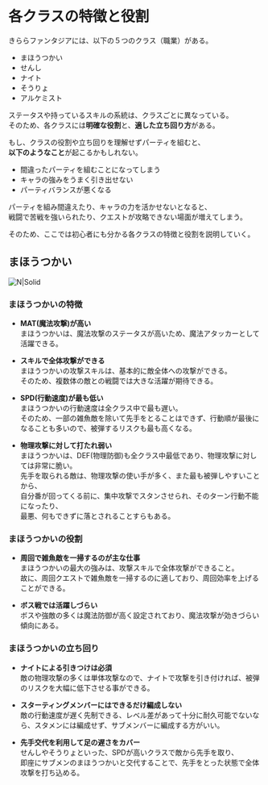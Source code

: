 <!--
title: チュートリアル
author: ISNNN
lang: jp
-->

# 各クラスの特徴と役割

きららファンタジアには、以下の５つのクラス（職業）がある。
- まほうつかい
- せんし
- ナイト
- そうりょ
- アルケミスト


ステータスや持っているスキルの系統は、クラスごとに異なっている。  
そのため、各クラスには**明確な役割**と、**適した立ち回り方**がある。  
  
もし、クラスの役割や立ち回りを理解せずパーティを組むと、  
**以下のようなこと**が起こるかもしれない。  
- 間違ったパーティを組むことになってしまう
- キャラの強みをうまく引き出せない
- パーティバランスが悪くなる
  
パーティを組み間違えたり、キャラの力を活かせないとなると、  
戦闘で苦戦を強いられたり、クエストが攻略できない場面が増えてしまう。  
  
そのため、ここでは初心者にも分かる各クラスの特徴と役割を説明していく。  
  
## まほうつかい

![N|Solid](https://data.kirarafantasia.com/wp-content/uploads/2017/11/14163334/manga2_1.jpg)
  
### まほうつかいの特徴  
- **MAT(魔法攻撃)が高い**  
まほうつかいは、魔法攻撃のステータスが高いため、魔法アタッカーとして活躍できる。
  
- **スキルで全体攻撃ができる**  
まほうつかいの攻撃スキルは、基本的に敵全体への攻撃ができる。  
そのため、複数体の敵との戦闘では大きな活躍が期待できる。  
  
- **SPD(行動速度)が最も低い**  
まほうつかいの行動速度は全クラス中で最も遅い。  
そのため、一部の雑魚敵を除いて先手をとることはできず、行動順が最後になることも多いので、被弾するリスクも最も高くなる。  
  
- **物理攻撃に対して打たれ弱い**  
まほうつかいは、DEF(物理防御)も全クラス中最低であり、物理攻撃に対しては非常に脆い。  
先手を取られる敵は、物理攻撃の使い手が多く、また最も被弾しやすいことから、  
自分番が回ってくる前に、集中攻撃でスタンさせられ、そのターン行動不能になったり、  
最悪、何もできずに落とされることすらもある。


### まほうつかいの役割  
- **周回で雑魚敵を一掃するのが主な仕事**  
まほうつかいの最大の強みは、攻撃スキルで全体攻撃ができること。  
故に、周回クエストで雑魚敵を一掃するのに適しており、周回効率を上げることができる。  
  
- **ボス戦では活躍しづらい**  
ボスや強敵の多くは魔法防御が高く設定されており、魔法攻撃が効きづらい傾向にある。  
  
### まほうつかいの立ち回り  
- **ナイトによる引きつけは必須**  
敵の物理攻撃の多くは単体攻撃なので、ナイトで攻撃を引き付ければ、被弾のリスクを大幅に低下させる事ができる。  
  
- **スターティングメンバーにはできるだけ編成しない**  
敵の行動速度が遅く先制できる、レベル差があって十分に耐久可能でないなら、スタメンには編成せず、サブメンバーに編成する方がいい。
  
- **先手交代を利用して足の遅さをカバー**  
せんしやそうりょといった、SPDが高いクラスで敵から先手を取り、  
即座にサブメンのまほうつかいと交代することで、先手をとった状態で全体攻撃を打ち込める。  